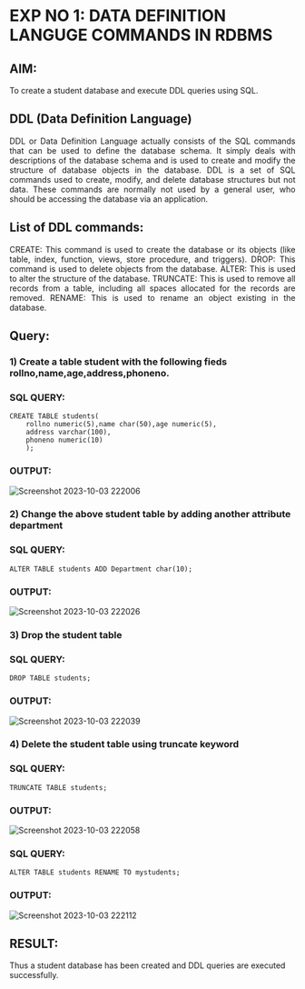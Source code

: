 # EXP NO 1: DATA DEFINITION LANGUGE COMMANDS IN RDBMS

## AIM:
To create a student database and execute DDL queries using SQL.


## DDL (Data Definition Language)
<div align="justify">
DDL or Data Definition Language actually consists of the SQL commands that can be used to define the database schema. It simply deals with descriptions of the database schema and is used to create and modify the structure of database objects in the database. DDL is a set of SQL commands used to create, modify, and delete database structures but not data. These commands are normally not used by a general user, who should be accessing the database via an application.
</div>
 
## List of DDL commands: 
<div align="justify">
CREATE: This command is used to create the database or its objects (like table, index, function, views, store procedure, and triggers).
DROP: This command is used to delete objects from the database.
ALTER: This is used to alter the structure of the database.
TRUNCATE: This is used to remove all records from a table, including all spaces allocated for the records are removed.
RENAME: This is used to rename an object existing in the database.
</div>

## Query:
### 1) Create a table student with the following fieds rollno,name,age,address,phoneno.

### SQL QUERY: 
```
CREATE TABLE students(
    rollno numeric(5),name char(50),age numeric(5),
    address varchar(100),
    phoneno numeric(10)
    );
```

### OUTPUT:

![Screenshot 2023-10-03 222006](https://github.com/Priyadharshini-Er/G2_DBMS/assets/119558093/94b9b412-7662-4d5f-9b5a-35dc0cdcb33d)

### 2) Change the above student table by adding another attribute department

### SQL QUERY: 
```
ALTER TABLE students ADD Department char(10);
```

### OUTPUT:

![Screenshot 2023-10-03 222026](https://github.com/Priyadharshini-Er/G2_DBMS/assets/119558093/e1602b3d-6792-46f7-b087-ea5bfb68e21b)

### 3) Drop the student table
 
### SQL QUERY: 
```
DROP TABLE students;
```
### OUTPUT:

![Screenshot 2023-10-03 222039](https://github.com/Priyadharshini-Er/G2_DBMS/assets/119558093/41336be2-43f2-4b0a-8ca2-66c4e9691c38)

### 4) Delete the student table using truncate keyword

### SQL QUERY: 
```
TRUNCATE TABLE students;
```

### OUTPUT:


![Screenshot 2023-10-03 222058](https://github.com/Priyadharshini-Er/G2_DBMS/assets/119558093/a9c38022-ebbd-4f43-8b0d-0ae2bba70059)

### SQL QUERY:
```
ALTER TABLE students RENAME TO mystudents;
```
### OUTPUT:
![Screenshot 2023-10-03 222112](https://github.com/Priyadharshini-Er/G2_DBMS/assets/119558093/a1089165-ee98-4a70-8bed-e916806fde88)
## RESULT:
Thus a student database has been created and DDL queries are executed successfully.
